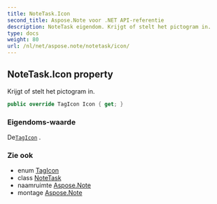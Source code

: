 ```yaml
---
title: NoteTask.Icon
second_title: Aspose.Note voor .NET API-referentie
description: NoteTask eigendom. Krijgt of stelt het pictogram in.
type: docs
weight: 80
url: /nl/net/aspose.note/notetask/icon/
---
```

## NoteTask.Icon property

Krijgt of stelt het pictogram in.

```csharp
public override TagIcon Icon { get; }
```

### Eigendoms-waarde

De[`TagIcon`](../../tagicon/) .

### Zie ook

* enum [TagIcon](../../tagicon/)
* class [NoteTask](../)
* naamruimte [Aspose.Note](../../notetask/)
* montage [Aspose.Note](../../../)


